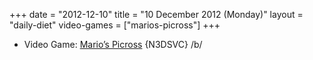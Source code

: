 +++
date = "2012-12-10"
title = "10 December 2012 (Monday)"
layout = "daily-diet"
video-games = ["marios-picross"]
+++


* Video Game: [Mario’s Picross](/video-games/marios-picross) {N3DSVC} /b/